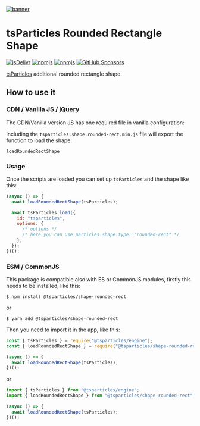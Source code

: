 [![banner](https://particles.js.org/images/banner3.png)](https://particles.js.org)

# tsParticles Rounded Rectangle Shape

[![jsDelivr](https://data.jsdelivr.com/v1/package/npm/@tsparticles/shape-rounded-rect/badge)](https://www.jsdelivr.com/package/npm/@tsparticles/shape-rounded-rect)
[![npmjs](https://badge.fury.io/js/@tsparticles/shape-rounded-rect.svg)](https://www.npmjs.com/package/@tsparticles/shape-rounded-rect)
[![npmjs](https://img.shields.io/npm/dt/@tsparticles/shape-rounded-rect)](https://www.npmjs.com/package/@tsparticles/shape-rounded-rect) [![GitHub Sponsors](https://img.shields.io/github/sponsors/matteobruni)](https://github.com/sponsors/matteobruni)

[tsParticles](https://github.com/tsparticles/tsparticles) additional rounded rectangle shape.

## How to use it

### CDN / Vanilla JS / jQuery

The CDN/Vanilla version JS has one required file in vanilla configuration:

Including the `tsparticles.shape.rounded-rect.min.js` file will export the function to load the shape:

```text
loadRoundedRectShape
```

### Usage

Once the scripts are loaded you can set up `tsParticles` and the shape like this:

```javascript
(async () => {
  await loadRoundedRectShape(tsParticles);

  await tsParticles.load({
    id: "tsparticles",
    options: {
      /* options */
      /* here you can use particles.shape.type: "rounded-rect" */
    },
  });
})();
```

### ESM / CommonJS

This package is compatible also with ES or CommonJS modules, firstly this needs to be installed, like this:

```shell
$ npm install @tsparticles/shape-rounded-rect
```

or

```shell
$ yarn add @tsparticles/shape-rounded-rect
```

Then you need to import it in the app, like this:

```javascript
const { tsParticles } = require("@tsparticles/engine");
const { loadRoundedRectShape } = require("@tsparticles/shape-rounded-rect");

(async () => {
  await loadRoundedRectShape(tsParticles);
})();
```

or

```javascript
import { tsParticles } from "@tsparticles/engine";
import { loadRoundedRectShape } from "@tsparticles/shape-rounded-rect";

(async () => {
  await loadRoundedRectShape(tsParticles);
})();
```
